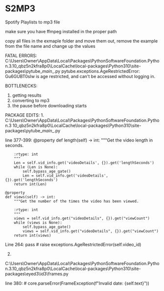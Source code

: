 # S2MP3
Spotify Playlists to mp3 file

make sure you have ffmpeg installed in the proper path

copy all files in the exmaple folder and move them out, remove the example from the file name and change up the values

FATAL ERRORS:
C:\Users\Owner\AppData\Local\Packages\PythonSoftwareFoundation.Python.3.10_qbz5n2kfra8p0\LocalCache\local-packages\Python310\site-packages\pytube\__main__.py
pytube.exceptions.AgeRestrictedError: Gu6GUBT0sIw is age restricted, and can't be accessed without logging in.

BOTTLENECKS:
1. getting results
2. converting to mp3 
3. the pause before downloading starts

PACKAGE EDITS:
1. 
C:\Users\Owner\AppData\Local\Packages\PythonSoftwareFoundation.Python.3 10_qbz5n2kfra8p0\LocalCache\local-packages\Python310\site-packages\pytube\__main__.py

line 377-399:
    @property
    def length(self) -> int:
        """Get the video length in seconds.

        :rtype: int
        """
        Len = self.vid_info.get('videoDetails', {}).get('lengthSeconds')
        while (Len is None):
            self.bypass_age_gate()
            Len = self.vid_info.get('videoDetails', {}).get('lengthSeconds')
        return int(Len)

    @property
    def views(self) -> int:
        """Get the number of the times the video has been viewed.

        :rtype: int
        """
        views = self.vid_info.get("videoDetails", {}).get("viewCount")
        while (views is None):
            self.bypass_age_gate()
            views = self.vid_info.get("videoDetails", {}).get("viewCount")
        return int(views)

Line 264:
            pass
            # raise exceptions.AgeRestrictedError(self.video_id)

2. 
C:\Users\Owner\AppData\Local\Packages\PythonSoftwareFoundation.Python.3.10_qbz5n2kfra8p0\LocalCache\local-packages\Python310\site-packages\eyed3\id3\frames.py

line 380:
            # core.parseError(FrameException(f"Invalid date: {self.text}"))